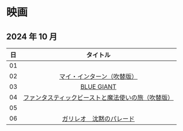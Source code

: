 # 映画

## 2024 年 10 月

|日|タイトル|
|:-:|:-:|
|01||
|02|[マイ・インターン（吹替版）](../20241002-my-intern/)|
|03|[BLUE GIANT](../20241003-blue-giant/)|
|04|[ファンタスティックビーストと魔法使いの旅（吹替版）](../20241004-fantastic-beast-1/)|
|05|||
|06|[ガリレオ　沈黙のパレード](../20241007-galileo-silent-parade/)|

